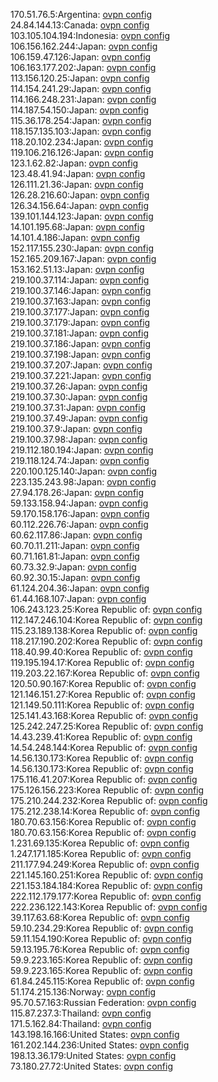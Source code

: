 170.51.76.5:Argentina: [ovpn config](vpn/170_51_76_5.ovpn)  
24.84.144.13:Canada: [ovpn config](vpn/24_84_144_13.ovpn)  
103.105.104.194:Indonesia: [ovpn config](vpn/103_105_104_194.ovpn)  
106.156.162.244:Japan: [ovpn config](vpn/106_156_162_244.ovpn)  
106.159.47.126:Japan: [ovpn config](vpn/106_159_47_126.ovpn)  
106.163.177.202:Japan: [ovpn config](vpn/106_163_177_202.ovpn)  
113.156.120.25:Japan: [ovpn config](vpn/113_156_120_25.ovpn)  
114.154.241.29:Japan: [ovpn config](vpn/114_154_241_29.ovpn)  
114.166.248.231:Japan: [ovpn config](vpn/114_166_248_231.ovpn)  
114.187.54.150:Japan: [ovpn config](vpn/114_187_54_150.ovpn)  
115.36.178.254:Japan: [ovpn config](vpn/115_36_178_254.ovpn)  
118.157.135.103:Japan: [ovpn config](vpn/118_157_135_103.ovpn)  
118.20.102.234:Japan: [ovpn config](vpn/118_20_102_234.ovpn)  
119.106.216.126:Japan: [ovpn config](vpn/119_106_216_126.ovpn)  
123.1.62.82:Japan: [ovpn config](vpn/123_1_62_82.ovpn)  
123.48.41.94:Japan: [ovpn config](vpn/123_48_41_94.ovpn)  
126.111.21.36:Japan: [ovpn config](vpn/126_111_21_36.ovpn)  
126.28.216.60:Japan: [ovpn config](vpn/126_28_216_60.ovpn)  
126.34.156.64:Japan: [ovpn config](vpn/126_34_156_64.ovpn)  
139.101.144.123:Japan: [ovpn config](vpn/139_101_144_123.ovpn)  
14.101.195.68:Japan: [ovpn config](vpn/14_101_195_68.ovpn)  
14.101.4.186:Japan: [ovpn config](vpn/14_101_4_186.ovpn)  
152.117.155.230:Japan: [ovpn config](vpn/152_117_155_230.ovpn)  
152.165.209.167:Japan: [ovpn config](vpn/152_165_209_167.ovpn)  
153.162.51.13:Japan: [ovpn config](vpn/153_162_51_13.ovpn)  
219.100.37.114:Japan: [ovpn config](vpn/219_100_37_114.ovpn)  
219.100.37.146:Japan: [ovpn config](vpn/219_100_37_146.ovpn)  
219.100.37.163:Japan: [ovpn config](vpn/219_100_37_163.ovpn)  
219.100.37.177:Japan: [ovpn config](vpn/219_100_37_177.ovpn)  
219.100.37.179:Japan: [ovpn config](vpn/219_100_37_179.ovpn)  
219.100.37.181:Japan: [ovpn config](vpn/219_100_37_181.ovpn)  
219.100.37.186:Japan: [ovpn config](vpn/219_100_37_186.ovpn)  
219.100.37.198:Japan: [ovpn config](vpn/219_100_37_198.ovpn)  
219.100.37.207:Japan: [ovpn config](vpn/219_100_37_207.ovpn)  
219.100.37.221:Japan: [ovpn config](vpn/219_100_37_221.ovpn)  
219.100.37.26:Japan: [ovpn config](vpn/219_100_37_26.ovpn)  
219.100.37.30:Japan: [ovpn config](vpn/219_100_37_30.ovpn)  
219.100.37.31:Japan: [ovpn config](vpn/219_100_37_31.ovpn)  
219.100.37.49:Japan: [ovpn config](vpn/219_100_37_49.ovpn)  
219.100.37.9:Japan: [ovpn config](vpn/219_100_37_9.ovpn)  
219.100.37.98:Japan: [ovpn config](vpn/219_100_37_98.ovpn)  
219.112.180.194:Japan: [ovpn config](vpn/219_112_180_194.ovpn)  
219.118.124.74:Japan: [ovpn config](vpn/219_118_124_74.ovpn)  
220.100.125.140:Japan: [ovpn config](vpn/220_100_125_140.ovpn)  
223.135.243.98:Japan: [ovpn config](vpn/223_135_243_98.ovpn)  
27.94.178.26:Japan: [ovpn config](vpn/27_94_178_26.ovpn)  
59.133.158.94:Japan: [ovpn config](vpn/59_133_158_94.ovpn)  
59.170.158.176:Japan: [ovpn config](vpn/59_170_158_176.ovpn)  
60.112.226.76:Japan: [ovpn config](vpn/60_112_226_76.ovpn)  
60.62.117.86:Japan: [ovpn config](vpn/60_62_117_86.ovpn)  
60.70.11.211:Japan: [ovpn config](vpn/60_70_11_211.ovpn)  
60.71.161.81:Japan: [ovpn config](vpn/60_71_161_81.ovpn)  
60.73.32.9:Japan: [ovpn config](vpn/60_73_32_9.ovpn)  
60.92.30.15:Japan: [ovpn config](vpn/60_92_30_15.ovpn)  
61.124.204.36:Japan: [ovpn config](vpn/61_124_204_36.ovpn)  
61.44.168.107:Japan: [ovpn config](vpn/61_44_168_107.ovpn)  
106.243.123.25:Korea Republic of: [ovpn config](vpn/106_243_123_25.ovpn)  
112.147.246.104:Korea Republic of: [ovpn config](vpn/112_147_246_104.ovpn)  
115.23.189.138:Korea Republic of: [ovpn config](vpn/115_23_189_138.ovpn)  
118.217.190.202:Korea Republic of: [ovpn config](vpn/118_217_190_202.ovpn)  
118.40.99.40:Korea Republic of: [ovpn config](vpn/118_40_99_40.ovpn)  
119.195.194.17:Korea Republic of: [ovpn config](vpn/119_195_194_17.ovpn)  
119.203.22.167:Korea Republic of: [ovpn config](vpn/119_203_22_167.ovpn)  
120.50.90.167:Korea Republic of: [ovpn config](vpn/120_50_90_167.ovpn)  
121.146.151.27:Korea Republic of: [ovpn config](vpn/121_146_151_27.ovpn)  
121.149.50.111:Korea Republic of: [ovpn config](vpn/121_149_50_111.ovpn)  
125.141.43.168:Korea Republic of: [ovpn config](vpn/125_141_43_168.ovpn)  
125.242.247.25:Korea Republic of: [ovpn config](vpn/125_242_247_25.ovpn)  
14.43.239.41:Korea Republic of: [ovpn config](vpn/14_43_239_41.ovpn)  
14.54.248.144:Korea Republic of: [ovpn config](vpn/14_54_248_144.ovpn)  
14.56.130.173:Korea Republic of: [ovpn config](vpn/14_56_130_173.ovpn)  
14.56.130.173:Korea Republic of: [ovpn config](vpn/14_56_130_173.ovpn)  
175.116.41.207:Korea Republic of: [ovpn config](vpn/175_116_41_207.ovpn)  
175.126.156.223:Korea Republic of: [ovpn config](vpn/175_126_156_223.ovpn)  
175.210.244.232:Korea Republic of: [ovpn config](vpn/175_210_244_232.ovpn)  
175.212.238.14:Korea Republic of: [ovpn config](vpn/175_212_238_14.ovpn)  
180.70.63.156:Korea Republic of: [ovpn config](vpn/180_70_63_156.ovpn)  
180.70.63.156:Korea Republic of: [ovpn config](vpn/180_70_63_156.ovpn)  
1.231.69.135:Korea Republic of: [ovpn config](vpn/1_231_69_135.ovpn)  
1.247.171.185:Korea Republic of: [ovpn config](vpn/1_247_171_185.ovpn)  
211.177.94.249:Korea Republic of: [ovpn config](vpn/211_177_94_249.ovpn)  
221.145.160.251:Korea Republic of: [ovpn config](vpn/221_145_160_251.ovpn)  
221.153.184.184:Korea Republic of: [ovpn config](vpn/221_153_184_184.ovpn)  
222.112.179.177:Korea Republic of: [ovpn config](vpn/222_112_179_177.ovpn)  
222.236.122.143:Korea Republic of: [ovpn config](vpn/222_236_122_143.ovpn)  
39.117.63.68:Korea Republic of: [ovpn config](vpn/39_117_63_68.ovpn)  
59.10.234.29:Korea Republic of: [ovpn config](vpn/59_10_234_29.ovpn)  
59.11.154.190:Korea Republic of: [ovpn config](vpn/59_11_154_190.ovpn)  
59.13.195.76:Korea Republic of: [ovpn config](vpn/59_13_195_76.ovpn)  
59.9.223.165:Korea Republic of: [ovpn config](vpn/59_9_223_165.ovpn)  
59.9.223.165:Korea Republic of: [ovpn config](vpn/59_9_223_165.ovpn)  
61.84.245.115:Korea Republic of: [ovpn config](vpn/61_84_245_115.ovpn)  
51.174.215.136:Norway: [ovpn config](vpn/51_174_215_136.ovpn)  
95.70.57.163:Russian Federation: [ovpn config](vpn/95_70_57_163.ovpn)  
115.87.237.3:Thailand: [ovpn config](vpn/115_87_237_3.ovpn)  
171.5.162.84:Thailand: [ovpn config](vpn/171_5_162_84.ovpn)  
143.198.16.166:United States: [ovpn config](vpn/143_198_16_166.ovpn)  
161.202.144.236:United States: [ovpn config](vpn/161_202_144_236.ovpn)  
198.13.36.179:United States: [ovpn config](vpn/198_13_36_179.ovpn)  
73.180.27.72:United States: [ovpn config](vpn/73_180_27_72.ovpn)  
